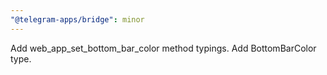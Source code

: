 ```yaml
---
"@telegram-apps/bridge": minor
---
```


Add web_app_set_bottom_bar_color method typings. Add BottomBarColor type.
